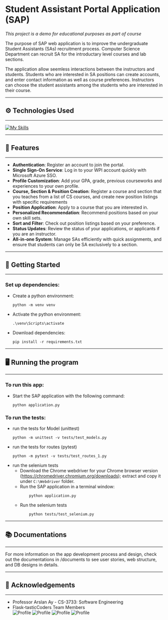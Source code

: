 # Student Assistant Portal Application (SAP)
*This project is a demo for educational purposes as part of course*

The purpose of SAP web application is to improve the undergraduate Student Assistants (SAs) recruitment process. Computer Science Department can recruit SA for the introductary level courses and lab sections.

The application allow seemless interactions between the instructors and students. Students who are interested in SA positions can create accounts, and enter contact information as well as course preferences. Instructors can choose the student assistants among the students who are interested in their course.

------------------------
## ⚙️ Technologies Used
-----------------------
[![My Skills](https://skillicons.dev/icons?i=js,html,css,flask,aws,docker,selenium,azure,bootstrap,postgres,figma)](https://skillicons.dev)

------------------------
## 🌟 Features
-----------------------
- **Authentication**: Register an account to join the portal.
- **Single Sign-On Service**: Log in to your WPI account quickly with Microsoft Azure SSO.
- **Profile Customization**: Add your GPA, grade, previous courseworks and experiences to your own profile.
- **Course, Section & Position Creation**: Register a course and section that you teaches from a list of CS courses, and create new position listings with specific requirements
- **Position Application**: Apply to a course that you are interested in.
- **Personalized Recommendation**: Recommend positions based on your own skill sets.
- **Sort and Filter**: Check out position listings based on your preference.
- **Status Updates**: Review the status of your applications, or applicants if you are an instructor.
- **All-in-one System**: Manage SAs efficiently with quick assignments, and ensure that students can only be SA exclusively to a section.

------------------------
## 🚀 Getting Started
-----------------------

### Set up dependencies:
- Create a python environment:
    ```
    python -m venv venv
    ```
- Activate the python environment:
    ```
    .\venv\Scripts\activate
    ```
- Download dependencies:
    ```
    pip install -r requirements.txt
    ```

------------------------
## 🖥️ Running the program
-----------------------

### To run this app:
- Start the SAP application with the following command:
    ```
    python application.py
    ```

### To run the tests:
- run the tests for Model (unittest)
    ``` 
    python -m unittest -v tests/test_models.py 
    ```
- run the tests for routes (pytest)
    ```
    python -m pytest -v tests/test_routes_1.py
    ```
- run the selenium tests
    * Download the Chrome webdriver for your Chrome browser version (https://chromedriver.chromium.org/downloads); extract and copy it under `C:\Webdriver` folder.
    * Run the SAP application in a terminal window: 
        ```
            python application.py
        ```
    * Run the selenium tests
        ```
            python tests/test_selenium.py
        ```

------------------------
## 📚 Documentations
-----------------------
For more information on the app development process and design, check out the documentations in /documents to see user stories, web structure, and DB designs in details.

------------------------
## 🙏 Acknowledgements
-----------------------
- Professor Arslan Ay - CS-3733: Software Engineering
- Flask-tasticCoders Team Members  
![Profile](https://images.weserv.nl/?url=github.com/iamkdao.png&w=50&h=50&mask=circle)
![Profile](https://images.weserv.nl/?url=github.com/dhoangquan1.png&w=50&h=50&mask=circle)
![Profile](https://images.weserv.nl/?url=github.com/samnguyen3115.png&w=50&h=50&mask=circle)
![Profile](https://images.weserv.nl/?url=github.com/wolflieu201105.png&w=50&h=50&mask=circle)
